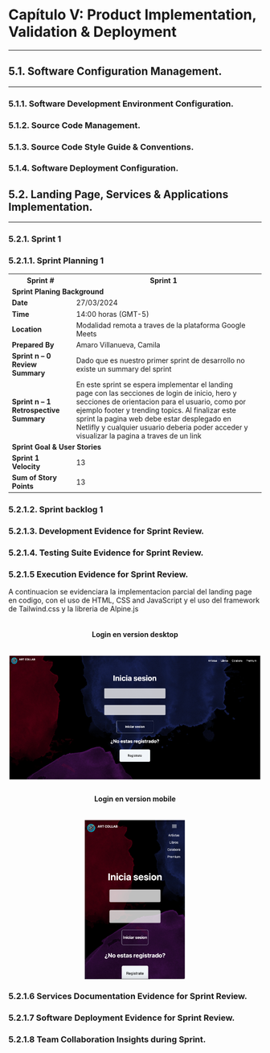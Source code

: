 
# Capítulo V: Product Implementation, Validation & Deployment
<hr>

## 5.1. Software Configuration Management.
<hr>

### 5.1.1. Software Development Environment Configuration.
### 5.1.2. Source Code Management.
### 5.1.3. Source Code Style Guide & Conventions.
### 5.1.4. Software Deployment Configuration.

## 5.2. Landing Page, Services & Applications Implementation.
<hr>

### 5.2.1. Sprint 1

### 5.2.1.1. Sprint Planning 1 

<table>
     <tr> 
        <th>  Sprint #  </th>
        <th> Sprint 1 </th>
     </tr>
     <tr> 
        <td style="font-weight: bold;" colspan="7"> Sprint Planing Background</td>
     </tr>
     <tr>
       <td style="font-weight: bold;"> Date </td>
       <td> 27/03/2024 </td>
     </tr>
     <tr>
       <td style="font-weight: bold;"> Time </td>
       <td> 14:00 horas (GMT-5) </td>
     </tr>
     <tr>
       <td style="font-weight: bold;"> Location </td>
       <td> Modalidad remota a traves de la plataforma Google Meets <td>
     </tr>
      <tr>
        <td style="font-weight: bold;"> Prepared By </td>
        <td> Amaro Villanueva, Camila <td>
     </tr>
     <tr>
        <td style="font-weight: bold;"> Sprint n – 0 Review Summary </td>
        <td> Dado que es nuestro primer sprint de desarrollo no existe 
        un summary del sprint <td>
     </tr>
     <tr>
        <td style="font-weight: bold;"> Sprint n – 1 Retrospective Summary </td>
        <td> En este sprint se espera implementar el landing page
        con las secciones de login de inicio, hero y secciones de orientacion para el usuario, como por ejemplo footer y trending topics. Al finalizar este sprint la pagina web debe estar desplegado en Netlifly y cualquier usuario deberia poder acceder y visualizar la pagina a traves de un link <td>
     </tr>
     <tr> 
        <td style="font-weight: bold;" colspan="7"> Sprint Goal & User Stories</td>
     </tr>
       <tr>
          <td style="font-weight: bold;"> Sprint 1 Velocity </td>
          <td> 13  <td>
      </tr>
      <tr>
          <td style="font-weight: bold;"> Sum of Story Points </td>
          <td>  13 <td>
      </tr>


  </table>



### 5.2.1.2. Sprint backlog 1


### 5.2.1.3. Development Evidence for Sprint Review.

### 5.2.1.4. Testing Suite Evidence for Sprint Review. 

### 5.2.1.5 Execution Evidence for Sprint Review.

<p> A continuacion se evidenciara la implementacion parcial del landing page en codigo, con el uso de  HTML, CSS and JavaScript y el uso del framework de Tailwind.css y la libreria de Alpine.js </p>


<div style="display:flex; justify-conten:center; flex-direction:column; align-items:center; gap:1rem;">
   <h4> Login en version desktop </h4>
   <img style="width:500px" src="./assets/Login-Desktop.png"/>
</div>

<div style="display:flex; justify-conten:center; flex-direction:column; align-items:center; gap:1rem;">
    <h4 style=" padding-top:10px;" > Login en version mobile </h4>
   <img style=" width:200px" src="./assets/Login-Mobile.png"/>
</div>


### 5.2.1.6 Services Documentation Evidence for Sprint Review.

### 5.2.1.7 Software Deployment Evidence for Sprint Review.

### 5.2.1.8 Team Collaboration Insights during Sprint.
